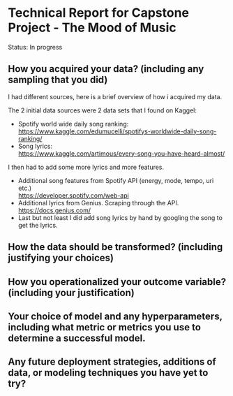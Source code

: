 # Technical Report for Capstone Project - The Mood of Music
Status: In progress

## How you acquired your data? (including any sampling that you did)
I had different sources, here is a brief overview of how i acquired my data.<BR />

The 2 initial data sources were 2 data sets that I found on Kaggel:
- Spotify world wide daily song ranking:<BR /> 
https://www.kaggle.com/edumucelli/spotifys-worldwide-daily-song-ranking/<BR />
- Song lyrics:<BR /> 
https://www.kaggle.com/artimous/every-song-you-have-heard-almost/<BR />

I then had to add some more lyrics and more features.<BR />
- Additional song features from Spotify API (energy, mode, tempo, uri etc.)<BR />
https://developer.spotify.com/web-api
- Additional lyrics from Genius. Scraping through the API.<BR />
https://docs.genius.com/
- Last but not least I did add song lyrics by hand by googling the song to get the lyrics. 



## How the data should be transformed? (including justifying your choices)


## How you operationalized your outcome variable? (including your justification)


## Your choice of model and any hyperparameters, including what metric or metrics you use to determine a successful model.


## Any future deployment strategies, additions of data, or modeling techniques you have yet to try?